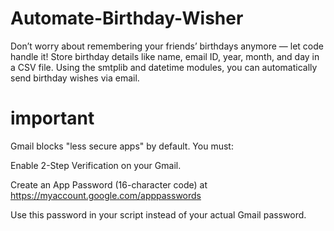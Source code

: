 # Automate-Birthday-Wisher
Don’t worry about remembering your friends’ birthdays anymore — let code handle it! Store birthday details like name, email ID, year, month, and day in a CSV file. Using the smtplib and datetime modules, you can automatically send birthday wishes via email.
# important
Gmail blocks "less secure apps" by default. You must:

Enable 2-Step Verification on your Gmail.

Create an App Password (16-character code) at https://myaccount.google.com/apppasswords

Use this password in your script instead of your actual Gmail password.
